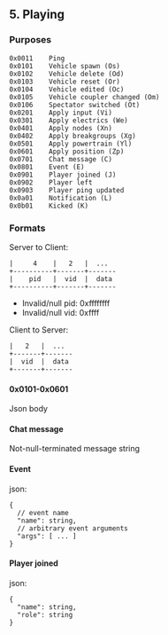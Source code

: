 ## 5. Playing

### Purposes

```
0x0011    Ping
0x0101    Vehicle spawn (Os)
0x0102    Vehicle delete (Od)
0x0103    Vehicle reset (Or)
0x0104    Vehicle edited (Oc)
0x0105    Vehicle coupler changed (Om)
0x0106    Spectator switched (Ot)
0x0201    Apply input (Vi)
0x0301    Apply electrics (We)
0x0401    Apply nodes (Xn)
0x0402    Apply breakgroups (Xg)
0x0501    Apply powertrain (Yl)
0x0601    Apply position (Zp)
0x0701    Chat message (C)
0x0801    Event (E)
0x0901    Player joined (J)
0x0902    Player left
0x0903    Player ping updated
0x0a01    Notification (L)
0x0b01    Kicked (K)
```

### Formats

Server to Client:
```
|     4    |   2   |  ...
+----------+-------+-------
|    pid   |  vid  |  data
+----------+-------+-------
```

- Invalid/null pid: 0xffffffff
- Invalid/null vid: 0xffff

Client to Server:
```
|   2   |  ...
+-------+-------
|  vid  |  data
+-------+-------
```

#### 0x0101-0x0601

Json body

#### Chat message

Not-null-terminated message string

#### Event

json:
```json5
{
  // event name
  "name": string,
  // arbitrary event arguments
  "args": [ ... ]
}
```

#### Player joined

json:
```json5
{
  "name": string,
  "role": string
}
```

